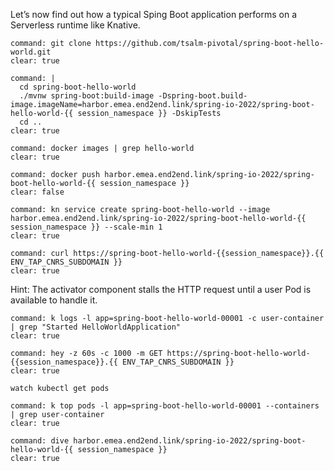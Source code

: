 Let’s now find out how a typical Sping Boot application performs on a Serverless runtime like Knative.
```terminal:execute
command: git clone https://github.com/tsalm-pivotal/spring-boot-hello-world.git
clear: true
```

```terminal:execute
command: |
  cd spring-boot-hello-world
  ./mvnw spring-boot:build-image -Dspring-boot.build-image.imageName=harbor.emea.end2end.link/spring-io-2022/spring-boot-hello-world-{{ session_namespace }} -DskipTests
  cd ..
clear: true
```

```terminal:execute
command: docker images | grep hello-world
clear: true
```

```terminal:execute
command: docker push harbor.emea.end2end.link/spring-io-2022/spring-boot-hello-world-{{ session_namespace }}
clear: false
```

```terminal:execute
command: kn service create spring-boot-hello-world --image harbor.emea.end2end.link/spring-io-2022/spring-boot-hello-world-{{ session_namespace }} --scale-min 1
clear: true
```

```terminal:execute
command: curl https://spring-boot-hello-world-{{session_namespace}}.{{ ENV_TAP_CNRS_SUBDOMAIN }}
clear: true
```

Hint: The activator component stalls the HTTP request until a user Pod is available to handle it.

```terminal:execute
command: k logs -l app=spring-boot-hello-world-00001 -c user-container | grep "Started HelloWorldApplication"
clear: true
```

```terminal:execute
command: hey -z 60s -c 1000 -m GET https://spring-boot-hello-world-{{session_namespace}}.{{ ENV_TAP_CNRS_SUBDOMAIN }}
clear: true
```
```execute-2
watch kubectl get pods
```

```terminal:execute
command: k top pods -l app=spring-boot-hello-world-00001 --containers | grep user-container
clear: true
```

```terminal:execute
command: dive harbor.emea.end2end.link/spring-io-2022/spring-boot-hello-world-{{ session_namespace }}
clear: true
```